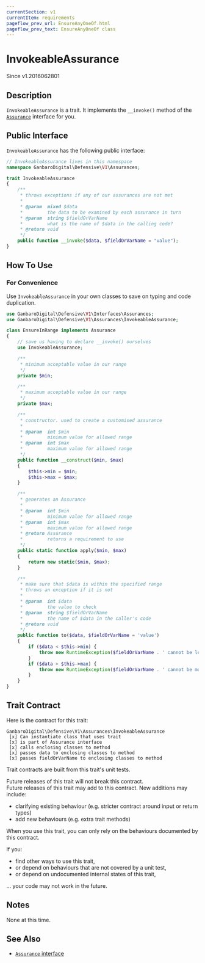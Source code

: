 ```yaml
---
currentSection: v1
currentItem: requirements
pageflow_prev_url: EnsureAnyOneOf.html
pageflow_prev_text: EnsureAnyOneOf class
---
```


# InvokeableAssurance

<div class="callout info" markdown="1">
Since v1.2016062801
</div>

## Description

`InvokeableAssurance` is a trait. It implements the `__invoke()` method of the [`Assurance`](../Interfaces/Assurance.html) interface for you.

## Public Interface

`InvokeableAssurance` has the following public interface:

```php
// InvokeableAssurance lives in this namespace
namespace GanbaroDigital\Defensive\V1\Assurances;

trait InvokeableAssurance
{
    /**
     * throws exceptions if any of our assurances are not met
     *
     * @param  mixed $data
     *         the data to be examined by each assurance in turn
     * @param  string $fieldOrVarName
     *         what is the name of $data in the calling code?
     * @return void
     */
    public function __invoke($data, $fieldOrVarName = "value");
}
```

## How To Use

### For Convenience

Use `InvokeableAssurance` in your own classes to save on typing and code duplication.

```php
use GanbaroDigital\Defensive\V1\Interfaces\Assurances;
use GanbaroDigital\Defensive\V1\Assurances\InvokeableAssurance;

class EnsureInRange implements Assurance
{
    // save us having to declare __invoke() ourselves
    use InvokeableAssurance;

    /**
     * minimum acceptable value in our range
     */
    private $min;

    /**
     * maximum acceptable value in our range
     */
    private $max;

    /**
     * constructor. used to create a customised assurance
     *
     * @param  int $min
     *         minimum value for allowed range
     * @param  int $max
     *         maximum value for allowed range
     */
    public function __construct($min, $max)
    {
        $this->min = $min;
        $this->max = $max;
    }

    /**
     * generates an Assurance
     *
     * @param  int $min
     *         minimum value for allowed range
     * @param  int $max
     *         maximum value for allowed range
     * @return Assurance
     *         returns a requirement to use
     */
    public static function apply($min, $max)
    {
        return new static($min, $max);
    }

    /**
     * make sure that $data is within the specified range
     * throws an exception if it is not
     *
     * @param  int $data
     *         the value to check
     * @param  string $fieldOrVarName
     *         the name of $data in the caller's code
     * @return void
     */
    public function to($data, $fieldOrVarName = 'value')
    {
        if ($data < $this->min) {
            throw new RuntimeException($fieldOrVarName . ' cannot be less than ' . $this->min);
        }
        if ($data > $this->max) {
            throw new RuntimeException($fieldOrVarName . ' cannot be more than ' . $this->max);
        }
    }
}
```

## Trait Contract

Here is the contract for this trait:

    GanbaroDigital\Defensive\V1\Assurances\InvokeableAssurance
     [x] Can instantiate class that uses trait
     [x] is part of Assurance interface
     [x] calls enclosing classes to method
     [x] passes data to enclosing classes to method
     [x] passes fieldOrVarName to enclosing classes to method

Trait contracts are built from this trait's unit tests.

<div class="callout success">
Future releases of this trait will not break this contract.
</div>

<div class="callout info" markdown="1">
Future releases of this trait may add to this contract. New additions may include:

* clarifying existing behaviour (e.g. stricter contract around input or return types)
* add new behaviours (e.g. extra trait methods)
</div>

<div class="callout warning" markdown="1">
When you use this trait, you can only rely on the behaviours documented by this contract.

If you:

* find other ways to use this trait,
* or depend on behaviours that are not covered by a unit test,
* or depend on undocumented internal states of this trait,

... your code may not work in the future.
</div>

## Notes

None at this time.

## See Also

* [`Assurance` interface](../Interfaces/Assurance.html)
